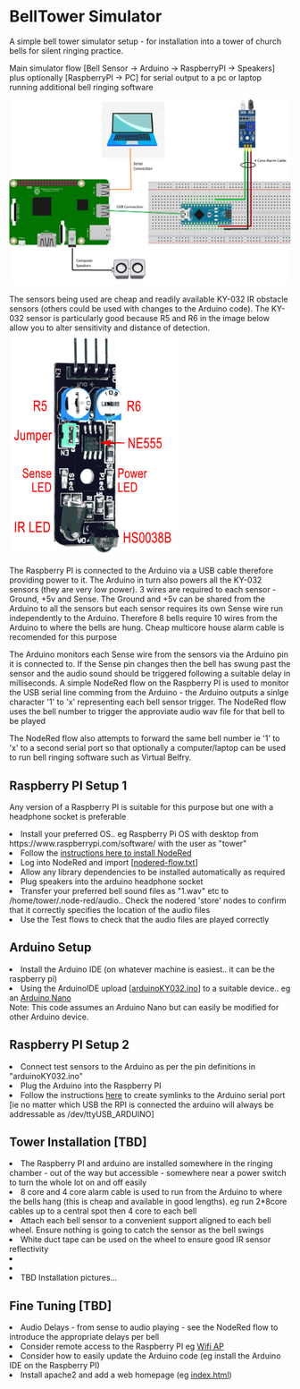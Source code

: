# BellTower Simulator
A simple bell tower simulator setup - for installation into a tower of church bells for silent ringing practice.

Main simulator flow  [Bell Sensor -> Arduino -> RaspberryPI -> Speakers]
<br>
plus optionally [RaspberryPI -> PC] for serial output to a pc or laptop running additional bell ringing software

<img src="system.png"  alt="system overview">

The sensors being used are cheap and readily available KY-032 IR obstacle sensors (others could be used with changes to the Arduino code).  The KY-032 sensor is particularly good because R5 and R6 in the image below allow you to alter sensitivity and distance of detection.<br>
<img src="KY-032.png"  alt="KY-032" width="300" height="400">

The Raspberry PI is connected to the Arduino via a USB cable therefore providing power to it.  The Arduino in turn also powers all the KY-032 sensors (they are very low power).  3 wires are required to each sensor - Ground, +5v and Sense.  The Ground and +5v can be shared from the Arduino to all the sensors but each sensor requires its own Sense wire run independently to the Arduino.  Therefore 8 bells require 10 wires from the Arduino to where the bells are hung.  Cheap multicore house alarm cable is recomended for this purpose

The Arduino monitors each Sense wire from the sensors via the Arduino pin it is connected to.  If the Sense pin changes then the bell has swung past the sensor and the audio sound should be triggered following a suitable delay in milliseconds.  A simple NodeRed flow on the Raspberry PI is used to monitor the USB serial line comming from the Arduino - the Arduino outputs a sinlge character '1' to 'x' representing each bell sensor trigger.  The NodeRed flow uses the bell number to trigger the approviate audio wav file for that bell to be played

The NodeRed flow also attempts to forward the same bell number ie '1' to 'x' to a second serial port so that optionally a computer/laptop can be used to run bell ringing software such as Virtual Belfry.

<h2>Raspberry PI Setup 1</h2>
<p>Any version of a Raspberry PI is suitable for this purpose but one with a headphone socket is preferable
<list>
  <li>Install your preferred OS.. eg Raspberry Pi OS with desktop from https://www.raspberrypi.com/software/ with the user as "tower"
  <li>Follow the <a href="https://nodered.org/docs/getting-started/raspberrypi">instructions here to install NodeRed</a>
  <li>Log into NodeRed and import [<a href="nodered-flow.txt">nodered-flow.txt</a>]
  <li>Allow any library dependencies to be installed automatically as required
  <li>Plug speakers into the arduino headphone socket
  <li>Transfer your preferred bell sound files as "1.wav" etc to  /home/tower/.node-red/audio.. Check the nodered 'store' nodes to confirm that it correctly specifies the location of the audio files 
  <li>Use the Test flows to check that the audio files are played correctly
</list>

<h2>Arduino Setup</h2>
<list>
  <li>Install the Arduino IDE (on whatever machine is easiest.. it can be the raspberry pi)
  <li>Using the ArduinoIDE upload [<a href="arduinoKY032.ino">arduinoKY032.ino</a>] to a suitable device.. eg an <a href="https://www.teachmemicro.com/wp-content/uploads/2019/06/Arduino-Nano-pinout.jpg">Arduino Nano</a><br>
</list>
Note: This code assumes an Arduino Nano but can easily be modified for other Arduino device.

<h2>Raspberry PI Setup 2</h2>
<list>
  <li>Connect test sensors to the Arduino as per the pin definitions in "arduinoKY032.ino"
  <li>Plug the Arduino into the Raspberry PI
  <li>Follow the instructions <a href="https://www.freva.com/assign-fixed-usb-port-names-to-your-raspberry-pi/">here</a> to create symlinks to the Arduino serial port [ie no matter which USB the RPI is connected the arduino will always be addressable as /dev/ttyUSB_ARDUINO]
</list>

<h2>Tower Installation [TBD]</h2>
<list>
  <li>The Raspberry PI and arduino are installed somewhere in the ringing chamber - out of the way but accessible - somewhere near a power switch to turn the whole lot on and off easily
  <li>8 core and 4 core alarm cable is used to run from the Arduino to where the bells hang (this is cheap and available in good lengths).  eg run 2*8core cables up to a central spot then 4 core to each bell
  <li>Attach each bell sensor to a convenient support aligned to each bell wheel. Ensure nothing is going to catch the sensor as the bell swings
  <li>White duct tape can be used on the wheel to ensure good IR sensor reflectivity
  <li>
  <li>
  <li>TBD Installation pictures...
</list>

<h2>Fine Tuning [TBD]</h2>
<list>
  <li>Audio Delays - from sense to audio playing - see the NodeRed flow to introduce the appropriate delays per bell
  <li>Consider remote access to the Raspberry PI eg <a href="https://www.tomshardware.com/how-to/raspberry-pi-access-point">Wifi AP</a>
  <li>Consider how to easily update the Arduino code (eg install the Arduino IDE on the Raspberry PI)
  <li>Install apache2 and add a web homepage (eg <a href="index.html">index.html</a>)
</list>
